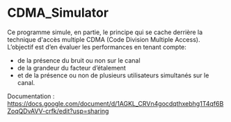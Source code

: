 # CDMA_Simulator
Ce programme simule, en partie, le principe qui se cache derrière la technique d'accès multiple  CDMA (Code Division Multiple Access).  
L’objectif est d’en évaluer les performances en tenant compte:  
- de la présence du bruit ou non sur le canal  
- de la grandeur du facteur d’étalement  
- et de la présence ou non de plusieurs utilisateurs simultanés sur le canal. 

Documentation : https://docs.google.com/document/d/1AGKL_CRVn4gocdqthxebhg1T4qf6BZoqQDvAVV-crfk/edit?usp=sharing
